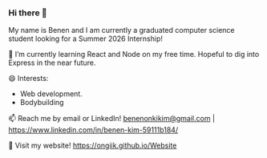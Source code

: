 ### Hi there 👋

<!--
**Ongiik/Ongiik** is a ✨ _special_ ✨ repository because its `README.md` (this file) appears on your GitHub profile.

Here are some ideas to get you started:

- 🔭 I’m currently working on ...
- 🌱 I’m currently learning ...
- 👯 I’m looking to collaborate on ...
- 🤔 I’m looking for help with ...
- 💬 Ask me about ...
- 📫 How to reach me: ...
- 😄 Pronouns: ...
- ⚡ Fun fact: ...
-->

My name is Benen and I am currently a graduated computer science student looking for a Summer 2026 Internship!

🌱 I’m currently learning React and Node on my free time. Hopeful to dig into Express in the near future.

😄 Interests:  
* Web development.
* Bodybuilding

📫 Reach me by email or LinkedIn!  benenonkikim@gmail.com | https://www.linkedin.com/in/benen-kim-59111b184/

💬 Visit my website! https://ongiik.github.io/Website
